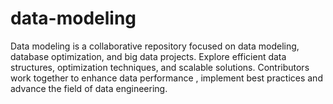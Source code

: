 # data-modeling
Data modeling is a collaborative repository focused on data modeling, database optimization, and big data projects. Explore efficient data structures, optimization techniques, and scalable solutions. Contributors work together to enhance data performance , implement best practices and advance the field of data engineering.
